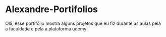 # Alexandre-Portifolios

Olá, esse portifólio mostra alguns projetos que eu fiz durante as aulas pela a faculdade e pela a plataforma udemy!
